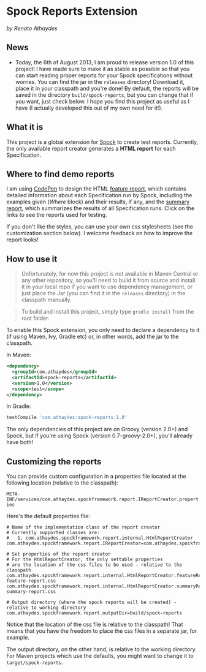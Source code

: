 # Spock Reports Extension
*by Renato Athaydes*

## News

* Today, the 6th of August 2013, I am proud to release version 1.0 of this project! I have made sure to make it as stable
as possible so that you can start reading proper reports for your Spock specifications without worries.
You can find the jar in the `releases` directory! Download it, place it in your classpath and you're done!
By default, the reports will be saved in the directory `build/spock-reports`, but you can change that if you want,
just check below.
I hope you find this project as useful as I have (I actually developed this out of my own need for it!).

## What it is

This project is a global extension for [Spock](https://code.google.com/p/spock/) to create test reports.
Currently, the only available report creator generates a **HTML report** for each Specification.

## Where to find demo reports

I am using [CodePen](http://codepen.io) to design the HTML [feature report](http://cdpn.io/ihGgt), which contains detailed information about each Specification run by Spock, including the examples given (*Where* block) and their results, if any, and the [summary report](http://cdpn.io/mKckz), which summarizes the results of all Specification runs. Click on the links to see the reports used for testing.

If you don't like the styles, you can use your own css stylesheets (see the customization section below). I welcome feedback on how to improve the report looks!

## How to use it

> Unfortunately, for now this project is not available in Maven Central or any other repository,
> so you'll need to build it from source and install it in your local repo if you want to use dependency management, or just place the Jar (you can find it in the `releases` directory) in the classpath manually.


> To build and install this project, simply type `gradle install` from the root folder.

To enable this Spock extension, you only need to declare a dependency to it (if using Maven, Ivy, Gradle etc) or, in other words, add the jar to the classpath.

In Maven:

```xml
<dependency>
  <groupId>com.athaydes</groupId>
  <artifactId>spock-reports</artifactId>
  <version>1.0</version>
  <scope>test</scope>
</dependency>
```

In Gradle:

```groovy
testCompile 'com.athaydes:spock-reports:1.0'
```

The only dependencies of this project are on Groovy (version 2.0+) and Spock, but if you're using Spock (version 0.7-groovy-2.0+), you'll already have both!


## Customizing the reports

You can provide custom configuration in a properties file located at the following location (relative to the classpath):

`META-INF/services/com.athaydes.spockframework.report.IReportCreator.properties`

Here's the default properties file:

```properties
# Name of the implementation class of the report creator
# Currently supported classes are:
#   1. com.athaydes.spockframework.report.internal.HtmlReportCreator
com.athaydes.spockframework.report.IReportCreator=com.athaydes.spockframework.report.internal.HtmlReportCreator

# Set properties of the report creator
# For the HtmlReportCreator, the only settable properties
# are the location of the css files to be used - relative to the classpath
com.athaydes.spockframework.report.internal.HtmlReportCreator.featureReportCss=spock-feature-report.css
com.athaydes.spockframework.report.internal.HtmlReportCreator.summaryReportCss=spock-summary-report.css

# Output directory (where the spock reports will be created) - relative to working directory
com.athaydes.spockframework.report.outputDir=build/spock-reports
```

Notice that the location of the css file is relative to the classpath!
That means that you have the freedom to place the css files in a separate jar, for example.

The output directory, on the other hand, is relative to the working directory.
For Maven projects which use the defaults, you might want to change it to `target/spock-reports`.
